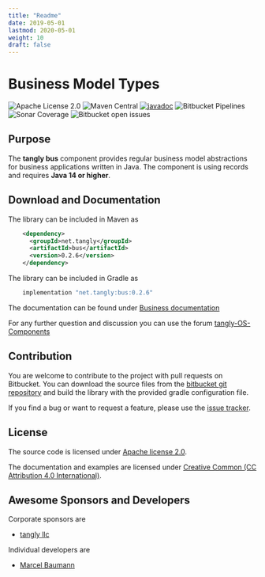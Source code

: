 ```yaml
---
title: "Readme"
date: 2019-05-01
lastmod: 2020-05-01
weight: 10
draft: false
---
```


# Business Model Types

![Apache License 2.0](https://img.shields.io/badge/license-Apache%202-blue.svg)
![Maven Central](https://img.shields.io/maven-central/v/net.tangly/bus.svg)
[![javadoc](https://javadoc.io/badge2/net.tangly/bus/javadoc.svg)](https://javadoc.io/doc/net.tangly/bus)
![Bitbucket Pipelines](https://img.shields.io/bitbucket/pipelines/tangly-team/tangly-os.svg)
![Sonar Coverage](https://img.shields.io/sonar/https/sonarcloud.io/tangly-os-at-tangly.net/coverage.svg)
![Bitbucket open issues](https://img.shields.io/bitbucket/issues-raw/tangly/tangly-os.svg)

## Purpose

The **tangly bus** component provides regular business model abstractions for business applications written in Java.
The component is using records and requires **Java 14 or higher**.


## Download and Documentation

The library can be included in Maven as

```xml
    <dependency>
      <groupId>net.tangly</groupId>
      <artifactId>bus</artifactId>
      <version>0.2.6</version>
    </dependency>
```    

The library can be included in Gradle as

```groovy
    implementation "net.tangly:bus:0.2.6"
```
 
The documentation can be found under [Business documentation](https://tangly-team.bitbucket.io/bus/)

For any further question and discussion you can use the forum [tangly-OS-Components](https://groups.google.com/d/forum/tangly-os-components)

## Contribution

You are welcome to contribute to the project with pull requests on Bitbucket. You can download the source files from the 
[bitbucket git repository](https://bitbucket.org/tangly-team/tangly-os.git) and build  the library with the provided gradle configuration file.

If you find a bug or want to request a feature, please use the [issue tracker](https://bitbucket.org/tangly-team/tangly-os/issues).

## License

The source code is licensed under [Apache license 2.0](https://www.apache.org/licenses/LICENSE-2.0).

The documentation and examples are licensed under [Creative Common (CC Attribution 4.0 International)](https://creativecommons.org/licenses/by/4.0/).

## Awesome Sponsors and Developers

Corporate sponsors are

* [tangly llc](https://www.tangly.net)

Individual developers are

* [Marcel Baumann](https://linkedin.com/in/marcelbaumann)

